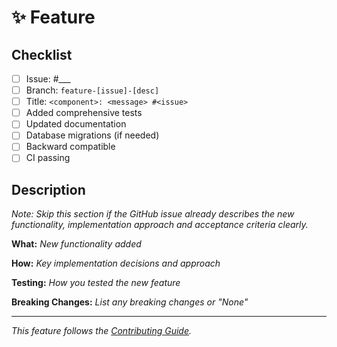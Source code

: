 # ✨ Feature

## Checklist
- [ ] Issue: #___
- [ ] Branch: `feature-[issue]-[desc]`
- [ ] Title: `<component>: <message> #<issue>`
- [ ] Added comprehensive tests
- [ ] Updated documentation
- [ ] Database migrations (if needed)
- [ ] Backward compatible
- [ ] CI passing

## Description

*Note: Skip this section if the GitHub issue already describes the new functionality, implementation approach and acceptance criteria clearly.*

**What:**
*New functionality added*

**How:**
*Key implementation decisions and approach*

**Testing:**
*How you tested the new feature*

**Breaking Changes:**
*List any breaking changes or "None"*

---
*This feature follows the [Contributing Guide](https://rucio.cern.ch/documentation/contributing/).*
